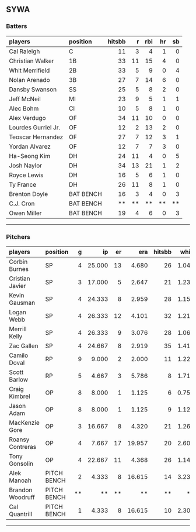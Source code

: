 ## SYWA

### Batters

 
|players             |position  | hitsbb|  r| rbi| hr| sb| 
|:-------------------|:---------|------:|--:|---:|--:|--:| 
|Cal Raleigh         |C         |     11|  3|   4|  1|  0| 
|Christian Walker    |1B        |     33| 11|  15|  4|  0| 
|Whit Merrifield     |2B        |     33|  5|   9|  0|  4| 
|Nolan Arenado       |3B        |     27|  7|  14|  6|  0| 
|Dansby Swanson      |SS        |     25|  5|   8|  2|  0| 
|Jeff McNeil         |MI        |     23|  9|   5|  1|  1| 
|Alec Bohm           |CI        |     10|  5|   8|  1|  0| 
|Alex Verdugo        |OF        |     34| 11|  10|  0|  0| 
|Lourdes Gurriel Jr. |OF        |     12|  2|  13|  2|  0| 
|Teoscar Hernandez   |OF        |     27|  7|  12|  3|  1| 
|Yordan Alvarez      |OF        |     12|  7|   7|  3|  0| 
|Ha-Seong Kim        |DH        |     24| 11|   4|  0|  5| 
|Josh Naylor         |DH        |     34| 13|  21|  1|  2| 
|Royce Lewis         |DH        |     16|  5|   6|  1|  0| 
|Ty France           |DH        |     26| 11|   8|  1|  0| 
|Brenton Doyle       |BAT BENCH |     16|  3|   4|  0|  3| 
|C.J. Cron           |BAT BENCH |     **| **|  **| **| **| 
|Owen Miller         |BAT BENCH |     19|  4|   6|  0|  3| 


* * *

### Pitchers

 
|players          |position    |  g|     ip| er|    era| hitsbb|  whip| so|  w| sv| 
|:----------------|:-----------|--:|------:|--:|------:|------:|-----:|--:|--:|--:| 
|Corbin Burnes    |SP          |  4| 25.000| 13|  4.680|     26| 1.040| 27|  1|  0| 
|Cristian Javier  |SP          |  3| 17.000|  5|  2.647|     21| 1.235|  9|  1|  0| 
|Kevin Gausman    |SP          |  4| 24.333|  8|  2.959|     28| 1.151| 32|  3|  0| 
|Logan Webb       |SP          |  4| 26.333| 12|  4.101|     32| 1.215| 20|  2|  0| 
|Merrill Kelly    |SP          |  4| 26.333|  9|  3.076|     28| 1.063| 27|  3|  0| 
|Zac Gallen       |SP          |  4| 24.667|  8|  2.919|     35| 1.419| 25|  2|  0| 
|Camilo Doval     |RP          |  9|  9.000|  2|  2.000|     11| 1.222| 11|  1|  5| 
|Scott Barlow     |RP          |  5|  4.667|  3|  5.786|      8| 1.714|  7|  0|  1| 
|Craig Kimbrel    |OP          |  8|  8.000|  1|  1.125|      6| 0.750| 12|  2|  3| 
|Jason Adam       |OP          |  8|  8.000|  1|  1.125|      9| 1.125| 10|  1|  4| 
|MacKenzie Gore   |OP          |  3| 16.667|  8|  4.320|     21| 1.260| 13|  0|  0| 
|Roansy Contreras |OP          |  4|  7.667| 17| 19.957|     20| 2.609|  9|  0|  0| 
|Tony Gonsolin    |OP          |  4| 22.667| 11|  4.368|     26| 1.147| 20|  2|  0| 
|Alek Manoah      |PITCH BENCH |  2|  4.333|  8| 16.615|     14| 3.231|  2|  0|  0| 
|Brandon Woodruff |PITCH BENCH | **|     **| **|     **|     **|    **| **| **| **| 
|Cal Quantrill    |PITCH BENCH |  1|  4.333|  8| 16.615|     10| 2.308|  3|  0|  0| 


* * *


